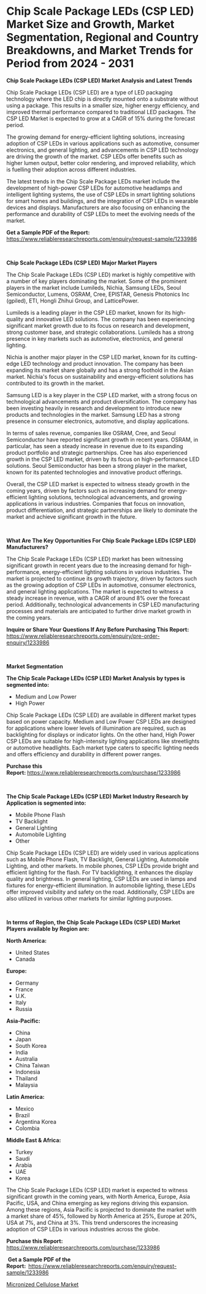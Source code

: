 <p><h1>Chip Scale Package LEDs (CSP LED) Market Size and Growth, Market Segmentation, Regional and Country Breakdowns, and Market Trends for Period from 2024 -  2031</h1></p><p><strong>Chip Scale Package LEDs (CSP LED) Market Analysis and Latest Trends</strong></p>
<p><p>Chip Scale Package LEDs (CSP LED) are a type of LED packaging technology where the LED chip is directly mounted onto a substrate without using a package. This results in a smaller size, higher energy efficiency, and improved thermal performance compared to traditional LED packages. The CSP LED Market is expected to grow at a CAGR of 15% during the forecast period.</p><p>The growing demand for energy-efficient lighting solutions, increasing adoption of CSP LEDs in various applications such as automotive, consumer electronics, and general lighting, and advancements in CSP LED technology are driving the growth of the market. CSP LEDs offer benefits such as higher lumen output, better color rendering, and improved reliability, which is fuelling their adoption across different industries.</p><p>The latest trends in the Chip Scale Package LEDs market include the development of high-power CSP LEDs for automotive headlamps and intelligent lighting systems, the use of CSP LEDs in smart lighting solutions for smart homes and buildings, and the integration of CSP LEDs in wearable devices and displays. Manufacturers are also focusing on enhancing the performance and durability of CSP LEDs to meet the evolving needs of the market.</p></p>
<p><strong>Get a Sample PDF of the Report:&nbsp;</strong> <a href="https://www.reliableresearchreports.com/enquiry/request-sample/1233986">https://www.reliableresearchreports.com/enquiry/request-sample/1233986</a></p>
<p>&nbsp;</p>
<p><strong>Chip Scale Package LEDs (CSP LED) Major Market Players</strong></p>
<p><p>The Chip Scale Package LEDs (CSP LED) market is highly competitive with a number of key players dominating the market. Some of the prominent players in the market include Lumileds, Nichia, Samsung LEDs, Seoul Semiconductor, Lumens, OSRAM, Cree, EPISTAR, Genesis Photonics Inc (gpiled), ETI, Hongli Zhihui Group, and LatticePower.</p><p>Lumileds is a leading player in the CSP LED market, known for its high-quality and innovative LED solutions. The company has been experiencing significant market growth due to its focus on research and development, strong customer base, and strategic collaborations. Lumileds has a strong presence in key markets such as automotive, electronics, and general lighting.</p><p>Nichia is another major player in the CSP LED market, known for its cutting-edge LED technology and product innovation. The company has been expanding its market share globally and has a strong foothold in the Asian market. Nichia's focus on sustainability and energy-efficient solutions has contributed to its growth in the market.</p><p>Samsung LED is a key player in the CSP LED market, with a strong focus on technological advancements and product diversification. The company has been investing heavily in research and development to introduce new products and technologies in the market. Samsung LED has a strong presence in consumer electronics, automotive, and display applications.</p><p>In terms of sales revenue, companies like OSRAM, Cree, and Seoul Semiconductor have reported significant growth in recent years. OSRAM, in particular, has seen a steady increase in revenue due to its expanding product portfolio and strategic partnerships. Cree has also experienced growth in the CSP LED market, driven by its focus on high-performance LED solutions. Seoul Semiconductor has been a strong player in the market, known for its patented technologies and innovative product offerings.</p><p>Overall, the CSP LED market is expected to witness steady growth in the coming years, driven by factors such as increasing demand for energy-efficient lighting solutions, technological advancements, and growing applications in various industries. Companies that focus on innovation, product differentiation, and strategic partnerships are likely to dominate the market and achieve significant growth in the future.</p></p>
<p>&nbsp;</p>
<p><strong>What Are The Key Opportunities For Chip Scale Package LEDs (CSP LED) Manufacturers?</strong></p>
<p><p>The Chip Scale Package LEDs (CSP LED) market has been witnessing significant growth in recent years due to the increasing demand for high-performance, energy-efficient lighting solutions in various industries. The market is projected to continue its growth trajectory, driven by factors such as the growing adoption of CSP LEDs in automotive, consumer electronics, and general lighting applications. The market is expected to witness a steady increase in revenue, with a CAGR of around 8% over the forecast period. Additionally, technological advancements in CSP LED manufacturing processes and materials are anticipated to further drive market growth in the coming years.</p></p>
<p><strong>Inquire or Share Your Questions If Any Before Purchasing This Report:</strong> <a href="https://www.reliableresearchreports.com/enquiry/pre-order-enquiry/1233986">https://www.reliableresearchreports.com/enquiry/pre-order-enquiry/1233986</a></p>
<p>&nbsp;</p>
<p><strong>Market Segmentation</strong></p>
<p><strong>The Chip Scale Package LEDs (CSP LED) Market Analysis by types is segmented into:</strong></p>
<p><ul><li>Medium and Low Power</li><li>High Power</li></ul></p>
<p><p>Chip Scale Package LEDs (CSP LED) are available in different market types based on power capacity. Medium and Low Power CSP LEDs are designed for applications where lower levels of illumination are required, such as backlighting for displays or indicator lights. On the other hand, High Power CSP LEDs are suitable for high-intensity lighting applications like streetlights or automotive headlights. Each market type caters to specific lighting needs and offers efficiency and durability in different power ranges.</p></p>
<p><strong>Purchase this Report:&nbsp;</strong><a href="https://www.reliableresearchreports.com/purchase/1233986">https://www.reliableresearchreports.com/purchase/1233986</a></p>
<p>&nbsp;</p>
<p><strong>The Chip Scale Package LEDs (CSP LED) Market Industry Research by Application is segmented into:</strong></p>
<p><ul><li>Mobile Phone Flash</li><li>TV Backlight</li><li>General Lighting</li><li>Automobile Lighting</li><li>Other</li></ul></p>
<p><p>Chip Scale Package LEDs (CSP LED) are widely used in various applications such as Mobile Phone Flash, TV Backlight, General Lighting, Automobile Lighting, and other markets. In mobile phones, CSP LEDs provide bright and efficient lighting for the flash. For TV backlighting, it enhances the display quality and brightness. In general lighting, CSP LEDs are used in lamps and fixtures for energy-efficient illumination. In automobile lighting, these LEDs offer improved visibility and safety on the road. Additionally, CSP LEDs are also utilized in various other markets for similar lighting purposes.</p></p>
<p>&nbsp;</p>
<p><strong>In terms of Region, the Chip Scale Package LEDs (CSP LED) Market Players available by Region are:</strong></p>
<p>
    <p> <strong> North America: </strong>
        <ul>
            <li>United States</li>
            <li>Canada</li>
        </ul>
        </p> 
    <p> <strong> Europe: </strong>
        <ul>
            <li>Germany</li>
            <li>France</li>
            <li>U.K.</li>
            <li>Italy</li>
            <li>Russia</li>
        </ul>
        </p> 
    <p> <strong> Asia-Pacific: </strong>
        <ul>
            <li>China</li>
            <li>Japan</li>
            <li>South Korea</li>
            <li>India</li>
            <li>Australia</li>
            <li>China Taiwan</li>
            <li>Indonesia</li>
            <li>Thailand</li>
            <li>Malaysia</li>
        </ul>
        </p> 
    <p> <strong> Latin America: </strong>
        <ul>
            <li>Mexico</li>
            <li>Brazil</li>
            <li>Argentina Korea</li>
            <li>Colombia</li>
        </ul>
        </p> 
    <p> <strong> Middle East & Africa: </strong>
        <ul>
            <li>Turkey</li>
            <li>Saudi</li>
            <li>Arabia</li>
            <li>UAE</li>
            <li>Korea</li>
        </ul>
    </p>
    </p>
<p><p>The Chip Scale Package LEDs (CSP LED) market is expected to witness significant growth in the coming years, with North America, Europe, Asia Pacific, USA, and China emerging as key regions driving this expansion. Among these regions, Asia Pacific is projected to dominate the market with a market share of 45%, followed by North America at 25%, Europe at 20%, USA at 7%, and China at 3%. This trend underscores the increasing adoption of CSP LEDs in various industries across the globe.</p></p>
<p><strong>Purchase this Report: </strong><a href="https://www.reliableresearchreports.com/purchase/1233986">https://www.reliableresearchreports.com/purchase/1233986</a></p>
<p>&nbsp;<strong>Get a Sample PDF of the Report:&nbsp;&nbsp;</strong><a href="https://www.reliableresearchreports.com/enquiry/request-sample/1233986">https://www.reliableresearchreports.com/enquiry/request-sample/1233986</a></p>
<p><strong></strong></p>
<p><p><a href="https://glittery-fuchsia-86a.notion.site/Micronized-Cellulose-Market-Research-Report-Provides-Critical-Insights-that-can-help-Shape-Business--3b1290272f0f4b4a92618fd722ca1342">Micronized Cellulose Market</a></p></p>